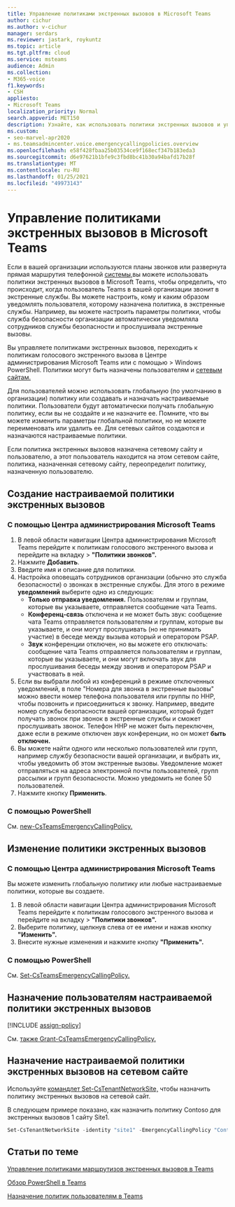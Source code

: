 ```yaml
---
title: Управление политиками экстренных вызовов в Microsoft Teams
author: cichur
ms.author: v-cichur
manager: serdars
ms.reviewer: jastark, roykuntz
ms.topic: article
ms.tgt.pltfrm: cloud
ms.service: msteams
audience: Admin
ms.collection:
- M365-voice
f1.keywords:
- CSH
appliesto:
- Microsoft Teams
localization_priority: Normal
search.appverid: MET150
description: Узнайте, как использовать политики экстренных вызовов и управлять ими в Microsoft Teams, чтобы определить, что происходит, когда пользователь Teams в вашей организации звонит.
ms.custom:
- seo-marvel-apr2020
- ms.teamsadmincenter.voice.emergencycallingpolicies.overview
ms.openlocfilehash: e58f428fbaa25b03534ce9f168ecf347b183eda3
ms.sourcegitcommit: d6e97621b1bfe9c3fbd8bc41b30a94bafd17b28f
ms.translationtype: MT
ms.contentlocale: ru-RU
ms.lasthandoff: 01/25/2021
ms.locfileid: "49973143"
---
```

# <a name="manage-emergency-calling-policies-in-microsoft-teams"></a>Управление политиками экстренных вызовов в Microsoft Teams

Если в [](set-up-calling-plans.md) вашей организации используются планы звонков или развернута прямая маршрутия телефонной [системы,](direct-routing-landing-page.md)вы можете использовать политики экстренных вызовов в Microsoft Teams, чтобы определить, что происходит, когда пользователь Teams в вашей организации звонит в экстренные службы. Вы можете настроить, кому и каким образом уведомлять пользователя, которому назначена политика, в экстренные службы. Например, вы можете настроить параметры политики, чтобы служба безопасности организации автоматически уведомляла сотрудников службы безопасности и прослушивала экстренные вызовы.  

Вы управляете политиками экстренных вызовов, переходить к политикам голосового экстренного вызова в Центре администрирования Microsoft Teams или с помощью   >   Windows PowerShell. Политики могут быть назначены пользователям и [сетевым сайтам.](cloud-voice-network-settings.md)

Для пользователей можно использовать глобальную (по умолчанию в организации) политику или создавать и назначать настраиваемые политики. Пользователи будут автоматически получать глобальную политику, если вы не создайте и не назначите ее. Помните, что вы можете изменить параметры глобальной политики, но не можете переименовать или удалить ее. Для сетевых сайтов создаются и назначаются настраиваемые политики.

Если политика экстренных вызовов назначена сетевому сайту и пользователю, а этот пользователь находится на этом сетевом сайте, политика, назначенная сетевому сайту, переопределит политику, назначенную пользователю.

## <a name="create-a-custom-emergency-calling-policy"></a>Создание настраиваемой политики экстренных вызовов

### <a name="using-the-microsoft-teams-admin-center"></a>С помощью Центра администрирования Microsoft Teams

1. В левой области навигации Центра администрирования Microsoft Teams перейдите к политикам голосового экстренного вызова и перейдите на вкладку  >   **"Политики звонков".**
2. Нажмите **Добавить**.
3. Введите имя и описание для политики.
4. Настройка оповещать сотрудников организации (обычно это служба безопасности) о звонках в экстренные службы. Для этого в режиме **уведомлений** выберите одно из следующих:
    - **Только отправка уведомления.** Пользователям и группам, которые вы указываете, отправляется сообщение чата Teams.
    - **Конференц-связь** отключена и не может быть звук: сообщение чата Teams отправляется пользователям и группам, которые вы указываете, и они могут прослушивать (но не принимать участие) в беседе между вызыва который и оператором PSAP.
    - **Звук** конференции отключен, но вы можете его отключать: сообщение чата Teams отправляется пользователям и группам, которые вы указываете, и они могут включать звук для прослушивания беседы между звонив и оператором PSAP и участвовать в ней.
5.  Если вы выбрали любой  из конференций в режиме  отключенных уведомлений, в поле "Номера для звонка в экстренные вызовы" можно ввести номер телефона пользователя или группы по ННР, чтобы позвонить и присоединиться к звонку. Например, введите номер службы безопасности вашей организации, который будет получать звонок при звонок в экстренные службы и сможет прослушивать звонок. Телефон ННР не может быть переключен, даже если в режиме отключен звук конференции, но он может **быть отключен.**
6. Вы можете найти одного или несколько пользователей или групп, например службу безопасности вашей организации, и выбрать их, чтобы уведомить об этом экстренные вызовы.  Уведомление может отправляться на адреса электронной почты пользователей, групп рассылки и групп безопасности. Можно уведомить не более 50 пользователей.
7. Нажмите кнопку **Применить**.

### <a name="using-powershell"></a>С помощью PowerShell

См. [new-CsTeamsEmergencyCallingPolicy.](https://docs.microsoft.com/powershell/module/skype/new-csteamsemergencycallingpolicy)

## <a name="edit-an-emergency-calling-policy"></a>Изменение политики экстренных вызовов

### <a name="using-the-microsoft-teams-admin-center"></a>С помощью Центра администрирования Microsoft Teams

Вы можете изменить глобальную политику или любые настраиваемые политики, которые вы создаете.

1. В левой области навигации Центра администрирования Microsoft Teams перейдите к политикам голосового экстренного вызова и перейдите на вкладку  >   **"Политики звонков".**
2. Выберите политику, щелкнув слева от ее имени и нажав кнопку **"Изменить".**
3. Внесите нужные изменения и нажмите кнопку **"Применить".**

### <a name="using-powershell"></a>С помощью PowerShell

См. [Set-CsTeamsEmergencyCallingPolicy.](https://docs.microsoft.com/powershell/module/skype/set-csteamsemergencycallingpolicy)

## <a name="assign-a-custom-emergency-calling-policy-to-users"></a>Назначение пользователям настраиваемой политики экстренных вызовов

[!INCLUDE [assign-policy](includes/assign-policy.md)]

См. [также Grant-CsTeamsEmergencyCallingPolicy.](https://docs.microsoft.com/powershell/module/skype/grant-csteamsemergencycallingpolicy)

## <a name="assign-a-custom-emergency-calling-policy-to-a-network-site"></a>Назначение настраиваемой политики экстренных вызовов на сетевом сайте

Используйте [командлет Set-CsTenantNetworkSite,](https://docs.microsoft.com/powershell/module/skype/set-cstenantnetworksite) чтобы назначить политику экстренных вызовов на сетевой сайт.

В следующем примере показано, как назначить политику Contoso для экстренных вызовов 1 сайту Site1.

```powershell
Set-CsTenantNetworkSite -identity "site1" -EmergencyCallingPolicy "Contoso Emergency Calling Policy 1"
```

## <a name="related-topics"></a>Статьи по теме

[Управление политиками маршрутизов экстренных вызовов в Teams](manage-emergency-call-routing-policies.md)

[Обзор PowerShell в Teams](teams-powershell-overview.md)

[Назначение политик пользователям в Teams](assign-policies.md)
